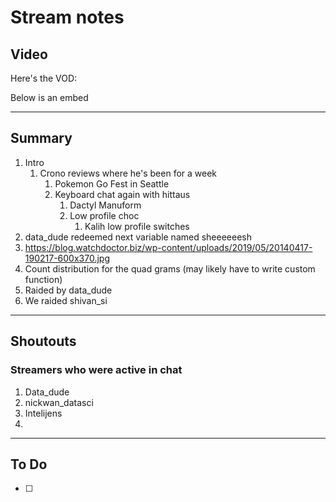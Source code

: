 # Stream notes

## Video

Here's the VOD:

Below is an embed

---

## Summary

1. Intro
   1. Crono reviews where he's been for a week
      1. Pokemon Go Fest in Seattle
      2. Keyboard chat again with hittaus
         1. Dactyl Manuform
         2. Low profile choc
            1. Kalih low profile switches
2. data_dude redeemed next variable named sheeeeeesh
3. https://blog.watchdoctor.biz/wp-content/uploads/2019/05/20140417-190217-600x370.jpg
4. Count distribution for the quad grams (may likely have to write custom function)
5. Raided by data_dude
6. We raided shivan_si
---

## Shoutouts

### Streamers who were active in chat

1. Data_dude
2. nickwan_datasci
3. Intelijens
4. 

---

## To Do

- [ ]
